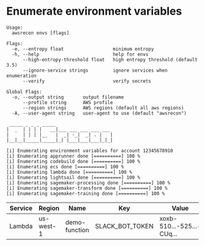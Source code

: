 # Enumerate environment variables
```
Usage:
  awsrecon envs [flags]

Flags:
  -e, --entropy float                  minimum entropy
  -h, --help                           help for envs
      --high-entropy-threshold float   high entropy threshold (default 3.5)
      --ignore-service strings         ignore services when enumeration
      --verify                         verify secrets

Global Flags:
  -o, --output string       output filename
      --profile string      AWS profile
      --region strings      AWS regions (default all aws regions)
  -A, --user-agent string   user-agent to use (default "awsrecon")
```
```
 _____ _ _ _ _____
|  _  | | | |   __|___ ___ ___ ___ ___
|     | | | |__   |  _| -_|  _| . |   |
|__|__|_____|_____|_| |___|___|___|_|_|

[i] Enumerating environment variables for account 12345678910
[i] Enumerating apprunner done [==========] 100 %
[i] Enumerating codebuild done [==========] 100 %
[i] Enumerating ecs done [==========] 100 %
[i] Enumerating lambda done [==========] 100 %
[i] Enumerating lightsail done [==========] 100 %
[i] Enumerating sagemaker-processing done [==========] 100 %
[i] Enumerating sagemaker-transform done [==========] 100 %
[i] Enumerating sagemaker-training done [==========] 100 %
```
|Service|Region|Name|Key|Value|Entropy|Hints
|-|-|-|-|-|-|-
|Lambda|us-west-1|demo-function|SLACK_BOT_TOKEN|xoxb-510...-525...-CUq...|4.251560|SlackBotToken, HighEntropy

